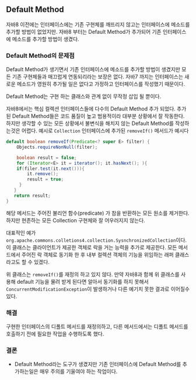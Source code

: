## Default Method

자바8 이전에는 인터페이스에는 기존 구현체를 깨뜨리지 않고는 인터페이스에 메소드를 추가할 방법이 없었지만. 자바8 부터는 Default Method가 추가되어 기존 인터페이스에 메소드를 추가할 방법이 생겼다.

### Default Method의 문제점

Default Method가 생기면서 기존 인터페이스에 메소드를 추가할 방법이 생겼지만 모든 기존 구현체들과 매끄럽게 연동되리라는 보장은 없다. 자바7 까지는 인터페이스는 새로운 메소드가 영원히 추가될 일은 없다고 가정하고 인터페이스를 작성했기 때문이다.

Default Method는 구현 하는 클래스와 관계 없이 무작정 삽입 될 뿐이다.

자바8에서는 핵심 컬렉션 인터페이스들에 다수의 Default Method 추가 되었다. 추가된 Default Method들은 코드 품질이 높고 범용적이라 대부분 상황에서 잘 작동한다. 하지만 생각할 수 있는 모든 상황에서 불변식을 해치지 않는 Default Method를 작성하는것은 어렵다. 예시로 `Collection` 인터페이스에 추가된 `removeIf()` 메서드가 예시다

```java
default boolean removeIf(Predicate<? super E> filter) {
	Objects.requireNonNull(filter);

    boolean result = false;
    for (Iterator<E> it = iterator(); it.hasNext(); ){
    if(filer.test(it.next())){
    	it.remove();
        result = true;
     }
   }
   return result;
}
```

해당 메서드는 주어진 불리언 함수(predicate) 가 참을 반환하는 모든 원소를 제거한다. 하지만 현존하는 모든 Collection 구현체와 잘 어우러지지 않는다.

대표적인 예가 `org.apache.commons.colletions4.collection.SysnchronizedCollection`이다. 이 클래스는 클라이언트가 제공한 객체로 락을 거는 능력을 추가로 제공한다. 모든 메서드에서 주어진 락 객체로 동기화 한 후 내부 컬렉션 객체의 기능을 위임하는 래퍼 클래스라고도 할 수 있겠다.

위 클래스는 `removeIf()`를 재정의 하고 있지 않다. 만약 자바8과 함께 위 클래스를 사용해 default 기능을 물려 받게 된다면 알아서 동기화를 하지 못해서 `ConcurrentModificationException`이 발생하거나 다른 예기치 못한 결과로 이어질수 있다.

### 해결

구현한 인터페이스의 디폴트 메서드를 재정의하고, 다른 메서드에서는 디폴트 메서드를 호출하기 전에 필요한 작업을 수행하도록 했다.

### 결론

-   Default Method라는 도구가 생겼지만 기존 인터페이스에 Default Method를 추가하는일은 매우 주의를 기울여야 하는 작업이다.
